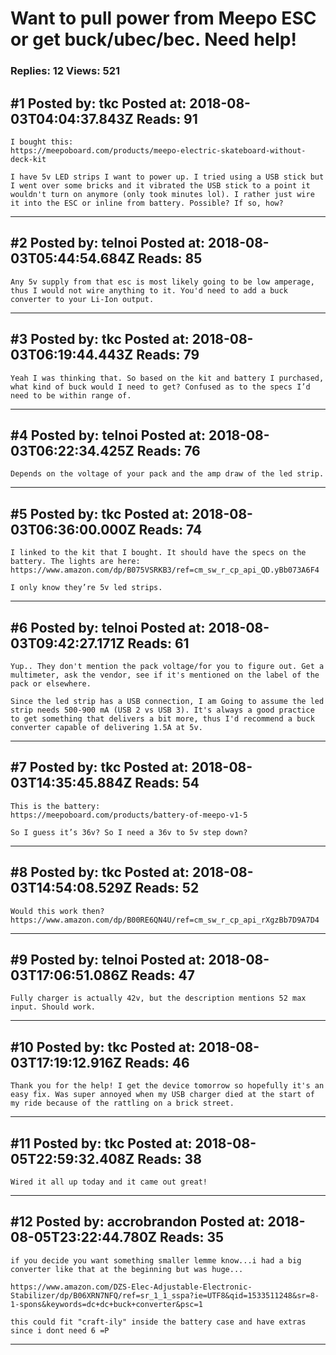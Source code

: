 # Want to pull power from Meepo ESC or get buck/ubec/bec. Need help!

### Replies: 12 Views: 521

## \#1 Posted by: tkc Posted at: 2018-08-03T04:04:37.843Z Reads: 91

```
I bought this:
https://meepoboard.com/products/meepo-electric-skateboard-without-deck-kit

I have 5v LED strips I want to power up. I tried using a USB stick but I went over some bricks and it vibrated the USB stick to a point it wouldn't turn on anymore (only took minutes lol). I rather just wire it into the ESC or inline from battery. Possible? If so, how?
```

---
## \#2 Posted by: telnoi Posted at: 2018-08-03T05:44:54.684Z Reads: 85

```
Any 5v supply from that esc is most likely going to be low amperage, thus I would not wire anything to it. You'd need to add a buck converter to your Li-Ion output.
```

---
## \#3 Posted by: tkc Posted at: 2018-08-03T06:19:44.443Z Reads: 79

```
Yeah I was thinking that. So based on the kit and battery I purchased, what kind of buck would I need to get? Confused as to the specs I’d need to be within range of.
```

---
## \#4 Posted by: telnoi Posted at: 2018-08-03T06:22:34.425Z Reads: 76

```
Depends on the voltage of your pack and the amp draw of the led strip.
```

---
## \#5 Posted by: tkc Posted at: 2018-08-03T06:36:00.000Z Reads: 74

```
I linked to the kit that I bought. It should have the specs on the battery. The lights are here:
https://www.amazon.com/dp/B075VSRKB3/ref=cm_sw_r_cp_api_QD.yBb073A6F4

I only know they’re 5v led strips.
```

---
## \#6 Posted by: telnoi Posted at: 2018-08-03T09:42:27.171Z Reads: 61

```
Yup.. They don't mention the pack voltage/for you to figure out. Get a multimeter, ask the vendor, see if it's mentioned on the label of the pack or elsewhere.

Since the led strip has a USB connection, I am Going to assume the led strip needs 500-900 mA (USB 2 vs USB 3). It's always a good practice to get something that delivers a bit more, thus I'd recommend a buck converter capable of delivering 1.5A at 5v.
```

---
## \#7 Posted by: tkc Posted at: 2018-08-03T14:35:45.884Z Reads: 54

```
This is the battery:
https://meepoboard.com/products/battery-of-meepo-v1-5

So I guess it’s 36v? So I need a 36v to 5v step down?
```

---
## \#8 Posted by: tkc Posted at: 2018-08-03T14:54:08.529Z Reads: 52

```
Would this work then?
https://www.amazon.com/dp/B00RE6QN4U/ref=cm_sw_r_cp_api_rXgzBb7D9A7D4
```

---
## \#9 Posted by: telnoi Posted at: 2018-08-03T17:06:51.086Z Reads: 47

```
Fully charger is actually 42v, but the description mentions 52 max input. Should work.
```

---
## \#10 Posted by: tkc Posted at: 2018-08-03T17:19:12.916Z Reads: 46

```
Thank you for the help! I get the device tomorrow so hopefully it's an easy fix. Was super annoyed when my USB charger died at the start of my ride because of the rattling on a brick street.
```

---
## \#11 Posted by: tkc Posted at: 2018-08-05T22:59:32.408Z Reads: 38

```
Wired it all up today and it came out great!
```

---
## \#12 Posted by: accrobrandon Posted at: 2018-08-05T23:22:44.780Z Reads: 35

```
if you decide you want something smaller lemme know...i had a big converter like that at the beginning but was huge...

https://www.amazon.com/DZS-Elec-Adjustable-Electronic-Stabilizer/dp/B06XRN7NFQ/ref=sr_1_1_sspa?ie=UTF8&qid=1533511248&sr=8-1-spons&keywords=dc+dc+buck+converter&psc=1

this could fit "craft-ily" inside the battery case and have extras since i dont need 6 =P
```

---
